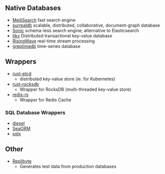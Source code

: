 ## Native Databases

- [MeiliSearch](https://github.com/meilisearch/meilisearch) fast search engine
- [surrealdb](https://github.com/surrealdb/surrealdb) scalable, distributed, collaborative, document-graph database
- [Sonic](https://github.com/valeriansaliou/sonic) schema-less search engine; alternative to Elasticsearch
- [tikv](https://github.com/tikv/tikv) Distributed transactional key-value database
- [RisingWave](https://github.com/risingwavelabs/risingwave) real-time stream processing
- [greptimedb](https://github.com/GreptimeTeam/greptimedb) time-series database

## Wrappers

- [rust-etcd](https://github.com/jimmycuadra/rust-etcd)
	- distributed key-value store (ie. for Kubernetes)
- [rust-rocksdb](https://github.com/rust-rocksdb/rust-rocksdb)
	- Wrapper for RocksDB (multi-threaded key-value store)
- [redis-rs](https://github.com/redis-rs/redis-rs)
	- Wrapper for Redis Cache

### SQL Database Wrappers
- [diesel](https://github.com/diesel-rs/diesel)
- [SeaORM](https://www.sea-ql.org/SeaORM/)
- [sqlx](https://github.com/launchbadge/sqlx)

## Other

- [Replibyte](https://github.com/Qovery/Replibyte)
	- Generates test data from production databases
